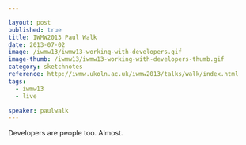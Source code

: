 ```yaml
---

layout: post
published: true
title: IWMW2013 Paul Walk
date: 2013-07-02
image: /iwmw13/iwmw13-working-with-developers.gif
image-thumb: /iwmw13/iwmw13-working-with-developers-thumb.gif
category: sketchnotes
reference: http://iwmw.ukoln.ac.uk/iwmw2013/talks/walk/index.html
tags:
  - iwmw13
  - live

speaker: paulwalk
---
```


Developers are people too. Almost.
